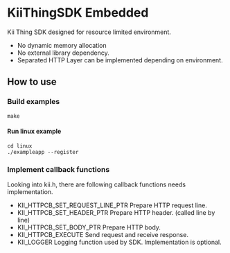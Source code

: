 # KiiThingSDK Embedded

Kii Thing SDK designed for resource limited environment.
 - No dynamic memory allocation
 - No external library dependency.
 - Separated HTTP Layer can be implemented depending on environment.

## How to use

### Build examples
```shell
make
```
#### Run linux example
```shell
cd linux
./exampleapp --register
```

### Implement callback functions
Looking into kii.h, there are following callback functions needs implementation.

 - KII\_HTTPCB\_SET\_REQUEST\_LINE\_PTR
   Prepare HTTP request line.
 - KII\_HTTPCB\_SET\_HEADER\_PTR
   Prepare HTTP header. (called line by line)
 - KII\_HTTPCB\_SET\_BODY\_PTR
   Prepare HTTP body.
 - KII\_HTTPCB\_EXECUTE
   Send request and receive response.
 - KII\_LOGGER
   Logging function used by SDK. Implementation is optional.

